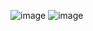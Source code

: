 ![image](https://user-images.githubusercontent.com/99387760/172319225-51c2cc86-5054-4f94-a733-7871713a9534.png)
![image](https://user-images.githubusercontent.com/99387760/172319318-3966f663-7874-41a9-8148-3843b71340b0.png)